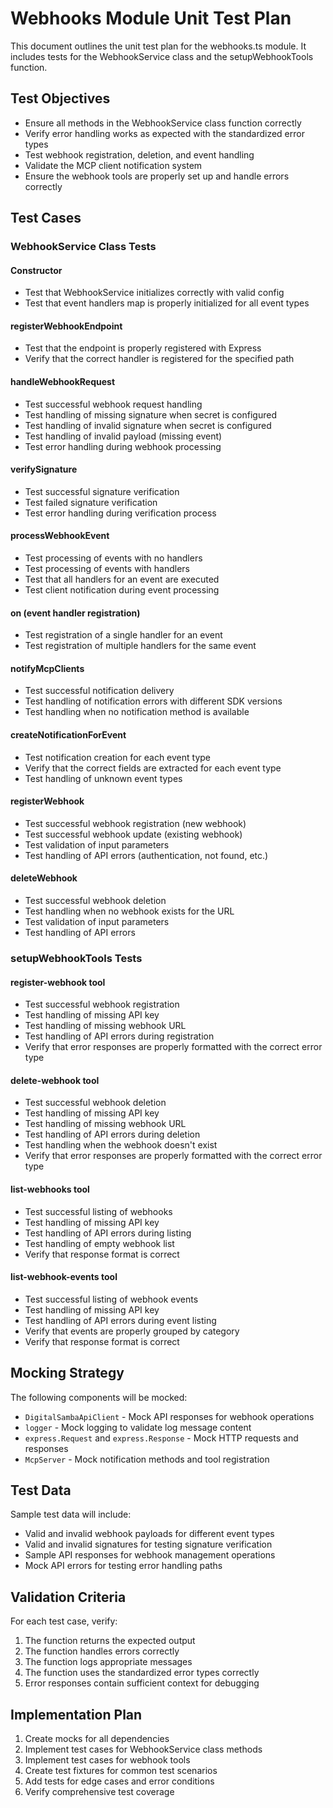# Webhooks Module Unit Test Plan

This document outlines the unit test plan for the webhooks.ts module. It includes tests for the WebhookService class and the setupWebhookTools function.

## Test Objectives

- Ensure all methods in the WebhookService class function correctly
- Verify error handling works as expected with the standardized error types
- Test webhook registration, deletion, and event handling
- Validate the MCP client notification system
- Ensure the webhook tools are properly set up and handle errors correctly

## Test Cases

### WebhookService Class Tests

#### Constructor
- Test that WebhookService initializes correctly with valid config
- Test that event handlers map is properly initialized for all event types

#### registerWebhookEndpoint
- Test that the endpoint is properly registered with Express
- Verify that the correct handler is registered for the specified path

#### handleWebhookRequest
- Test successful webhook request handling
- Test handling of missing signature when secret is configured
- Test handling of invalid signature when secret is configured
- Test handling of invalid payload (missing event)
- Test error handling during webhook processing

#### verifySignature
- Test successful signature verification
- Test failed signature verification
- Test error handling during verification process

#### processWebhookEvent
- Test processing of events with no handlers
- Test processing of events with handlers
- Test that all handlers for an event are executed
- Test client notification during event processing

#### on (event handler registration)
- Test registration of a single handler for an event
- Test registration of multiple handlers for the same event

#### notifyMcpClients
- Test successful notification delivery
- Test handling of notification errors with different SDK versions
- Test handling when no notification method is available

#### createNotificationForEvent
- Test notification creation for each event type
- Verify that the correct fields are extracted for each event type
- Test handling of unknown event types

#### registerWebhook
- Test successful webhook registration (new webhook)
- Test successful webhook update (existing webhook)
- Test validation of input parameters
- Test handling of API errors (authentication, not found, etc.)

#### deleteWebhook
- Test successful webhook deletion
- Test handling when no webhook exists for the URL
- Test validation of input parameters
- Test handling of API errors

### setupWebhookTools Tests

#### register-webhook tool
- Test successful webhook registration
- Test handling of missing API key
- Test handling of missing webhook URL
- Test handling of API errors during registration
- Verify that error responses are properly formatted with the correct error type

#### delete-webhook tool
- Test successful webhook deletion
- Test handling of missing API key
- Test handling of missing webhook URL
- Test handling of API errors during deletion
- Test handling when the webhook doesn't exist
- Verify that error responses are properly formatted with the correct error type

#### list-webhooks tool
- Test successful listing of webhooks
- Test handling of missing API key
- Test handling of API errors during listing
- Test handling of empty webhook list
- Verify that response format is correct

#### list-webhook-events tool
- Test successful listing of webhook events
- Test handling of missing API key
- Test handling of API errors during event listing
- Verify that events are properly grouped by category
- Verify that response format is correct

## Mocking Strategy

The following components will be mocked:
- `DigitalSambaApiClient` - Mock API responses for webhook operations
- `logger` - Mock logging to validate log message content
- `express.Request` and `express.Response` - Mock HTTP requests and responses
- `McpServer` - Mock notification methods and tool registration

## Test Data

Sample test data will include:
- Valid and invalid webhook payloads for different event types
- Valid and invalid signatures for testing signature verification
- Sample API responses for webhook management operations
- Mock API errors for testing error handling paths

## Validation Criteria

For each test case, verify:
1. The function returns the expected output
2. The function handles errors correctly
3. The function logs appropriate messages
4. The function uses the standardized error types correctly
5. Error responses contain sufficient context for debugging

## Implementation Plan

1. Create mocks for all dependencies
2. Implement test cases for WebhookService class methods
3. Implement test cases for webhook tools
4. Create test fixtures for common test scenarios
5. Add tests for edge cases and error conditions
6. Verify comprehensive test coverage
